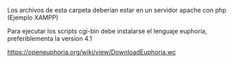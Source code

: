 Los archivos de esta carpeta deberían estar en un servidor apache con php (Ejemplo XAMPP)

Para ejecutar los scripts cgi-bin debe instalarse el lenguaje euphoria, preferiblementa la version 4.1

https://openeuphoria.org/wiki/view/DownloadEuphoria.wc

